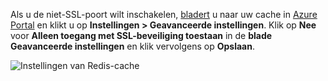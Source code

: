 Als u de niet-SSL-poort wilt inschakelen, [bladert](../articles/redis-cache/cache-configure.md#configure-redis-cache-settings) u naar uw cache in [Azure Portal](https://portal.azure.com) en klikt u op **Instellingen > Geavanceerde instellingen**. Klik op **Nee** voor **Alleen toegang met SSL-beveiliging toestaan** in de **blade Geavanceerde instellingen** en klik vervolgens op **Opslaan**.

![Instellingen van Redis-cache](media/redis-cache-non-ssl-port/redis-cache-non-ssl-port.png)

<!--HONumber=Sep16_HO3-->


